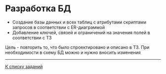 # Разработка БД

* Создание базы данных и всех таблиц с атрибутами скриптами запросов в соответствии с ER-диаграммой
* Добавление ключей, связей и ограничений на значения полей в соответствии с ТЗ

Цель - повторить то, что было спроектировано и описано в ТЗ. 
При необходимости в схему БД можно и нужно вносить изменения

---

[К списку заданий](../../program-2-project.md)
